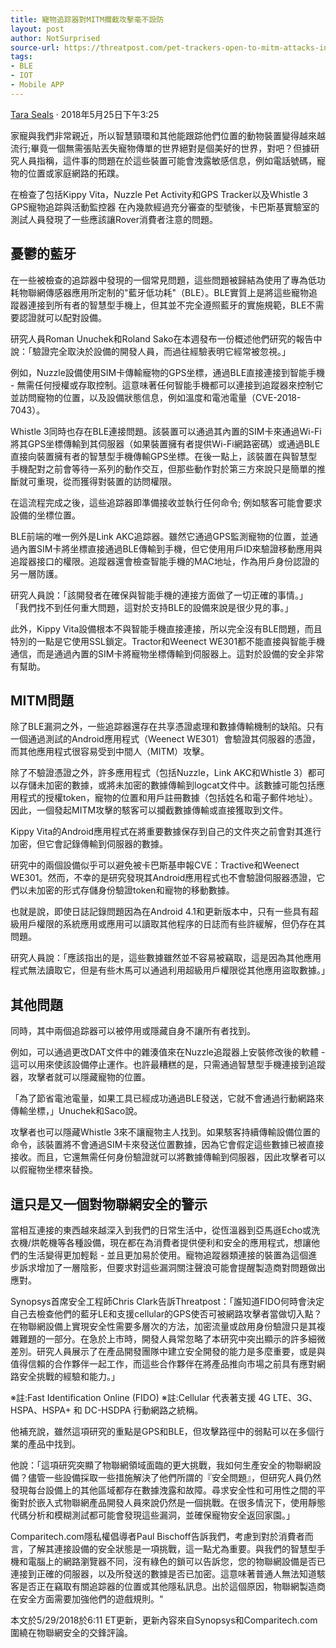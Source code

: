 ```yaml
---
title: 寵物追踪器對MITM攔截攻擊毫不設防
layout: post
author: NotSurprised
source-url: https://threatpost.com/pet-trackers-open-to-mitm-attacks-interception/132291/
tags:
- BLE
- IOT
- Mobile APP
---
```


[Tara Seals](https://threatpost.com/author/sealstara/) ‧ 2018年5月25日下午3:25

家寵與我們非常親近，所以智慧頸環和其他能跟踪他們位置的動物裝置變得越來越流行;畢竟一個無需張貼丟失寵物傳單的世界絕對是個美好的世界，對吧？但據研究人員指稱，這件事的問題在於這些裝置可能會洩露敏感信息，例如電話號碼，寵物的位置或家庭網路的拓蹼。

在檢查了包括Kippy Vita，Nuzzle Pet Activity和GPS Tracker以及Whistle 3 GPS寵物追踪與活動監控器 在內幾款經過充分審查的型號後，卡巴斯基實驗室的測試人員發現了一些應該讓Rover消費者注意的問題。

## **憂鬱的藍牙**

在一些被檢查的追踪器中發現的一個常見問題，這些問題被歸結為使用了專為低功耗物聯網傳感器應用所定制的"藍牙低功耗"（BLE）。BLE實質上是將這些寵物追蹤器連接到所有者的智慧型手機上，但其並不完全遵照藍牙的實施規範，BLE不需要認證就可以配對設備。

研究人員Roman Unuchek和Roland Sako在本週發布一份概述他們研究的報告中說：「驗證完全取決於設備的開發人員，而過往經驗表明它經常被忽視。」

例如，Nuzzle設備使用SIM卡傳輸寵物的GPS坐標，通過BLE直接連接到智能手機 - 無需任何授權或存取控制。這意味著任何智能手機都可以連接到追蹤器來控制它並訪問寵物的位置，以及設備狀態信息，例如溫度和電池電量（CVE-2018-7043）。

Whistle 3同時也存在BLE連接問題。該裝置可以通過其內置的SIM卡來通過Wi-Fi將其GPS坐標傳輸到其伺服器（如果裝置擁有者提供Wi-Fi網路密碼）或通過BLE直接向裝置擁有者的智慧型手機傳輸GPS坐標。在後一點上，該裝置在與智慧型手機配對之前會等待一系列的動作交互，但那些動作對於第三方來說只是簡單的推斷就可重現，從而獲得對裝置的訪問權限。
 
在這流程完成之後，這些追踪器即準備接收並執行任何命令; 例如駭客可能會要求設備的坐標位置。

BLE前端的唯一例外是Link AKC追踪器。雖然它通過GPS監測寵物的位置，並通過內置SIM卡將坐標直接通過BLE傳輸到手機，但它使用用戶ID來驗證移動應用與追蹤器接口的權限。追蹤器還會檢查智能手機的MAC地址，作為用戶身份認證的另一層防護。

研究人員說：「該開發者在確保與智能手機的連接方面做了一切正確的事情。」 「我們找不到任何重大問題，這對於支持BLE的設備來說是很少見的事。」

此外，Kippy Vita設備根本不與智能手機直接連接，所以完全沒有BLE問題，而且特別的一點是它使用SSL鎖定。Tractor和Weenect WE301都不能直接與智能手機通信，而是通過內置的SIM卡將寵物坐標傳輸到伺服器上。這對於設備的安全非常有幫助。

## **MITM問題**

除了BLE漏洞之外，一些追踪器還存在共享憑證處理和數據傳輸機制的缺陷。只有一個通過測試的Android應用程式（Weenect WE301）會驗證其伺服器的憑證，而其他應用程式很容易受到中間人（MITM）攻擊。

除了不驗證憑證之外，許多應用程式（包括Nuzzle，Link AKC和Whistle 3）都可以存儲未加密的數據，或將未加密的數據傳輸到logcat文件中。該數據可能包括應用程式的授權token，寵物的位置和用戶註冊數據（包括姓名和電子郵件地址）。因此，一個發起MITM攻擊的駭客可以攔截數據傳輸或直接獲取到文件。

Kippy Vita的Android應用程式在將重要數據保存到自己的文件夾之前會對其進行加密，但它會記錄傳輸到伺服器的數據。

研究中的兩個設備似乎可以避免被卡巴斯基申報CVE：Tractive和Weenect WE301。然而，不幸的是研究發現其Android應用程式也不會驗證伺服器憑證，它們以未加密的形式存儲身份驗證token和寵物的移動數據。

也就是說，即使日誌記錄問題因為在Android 4.1和更新版本中，只有一些具有超級用戶權限的系統應用或應用可以讀取其他程序的日誌而有些許緩解，但仍存在其問題。

研究人員說：「應該指出的是，這些數據雖然並不容易被竊取，這是因為其他應用程式無法讀取它，但是有些木馬可以通過利用超級用戶權限從其他應用盜取數據。」

## **其他問題**

同時，其中兩個追踪器可以被停用或隱藏自身不讓所有者找到。

例如，可以通過更改DAT文件中的雜湊值來在Nuzzle追蹤器上安裝修改後的軟體 - 這可以用來使該設備停止運作。也許最糟糕的是，只需通過智慧型手機連接到追蹤器，攻擊者就可以隱藏寵物的位置。

「為了節省電池電量，如果工具已經成功通過BLE發送，它就不會通過行動網路來傳輸坐標，」Unuchek和Saco說。

攻擊者也可以隱藏Whistle 3來不讓寵物主人找到。如果駭客持續傳輸設備位置的命令，該裝置將不會通過SIM卡來發送位置數據，因為它會假定這些數據已被直接接收。而且，它還無需任何身份驗證就可以將數據傳輸到伺服器，因此攻擊者可以以假寵物坐標來替換。

## **這只是又一個對物聯網安全的警示**

當相互連接的東西越來越深入到我們的日常生活中，從恆溫器到亞馬遜Echo或洗衣機/烘乾機等各種設備，現在都在為消費者提供便利和安全的應用程式，想讓他們的生活變得更加輕鬆 - 並且更加易於使用。寵物追蹤器類連接的裝置為這個進步訴求增加了一層陰影，但要求對這些漏洞關注聲浪可能會提醒製造商對問題做出應對。

Synopsys首席安全工程師Chris Clark告訴Threatpost：「誰知道FIDO何時會決定自己去檢查他們的藍牙LE和支援cellular的GPS使否可被網路攻擊者當做切入點？在物聯網設備上實現安全性需要多層次的方法，加密流量或啟用身份驗證只是其複雜難題的一部分。在急於上市時，開發人員常忽略了本研究中突出顯示的許多細微差別。研究人員展示了在產品開發團隊中建立安全開發的能力是多麼重要，或是與值得信賴的合作夥伴一起工作，而這些合作夥伴在將產品推向市場之前具有應對網路安全挑戰的經驗和能力。」

※註:Fast Identification Online (FIDO) 
※註:Cellular 代表著支援 4G LTE、3G、 HSPA、HSPA+ 和 DC-HSDPA 行動網路之統稱。

他補充說，雖然這項研究的重點是GPS和BLE，但攻擊路徑中的弱點可以在多個行業的產品中找到。

他說：「這項研究突顯了物聯網領域面臨的更大挑戰，我如何生產安全的物聯網設備？儘管一些設備採取一些措施解決了他們所謂的『安全問題』，但研究人員仍然發現每台設備上的其他區域都存在數據洩露和故障。尋求安全性和可用性之間的平衡對於嵌入式物聯網產品開發人員來說仍然是一個挑戰。在很多情況下，使用靜態代碼分析和模糊測試都可能會發現這些漏洞，並確保寵物安全返回家園。」

Comparitech.com隱私權倡導者Paul Bischoff告訴我們，考慮到對於消費者而言，了解其連接設備的安全狀態是一項挑戰，這一點尤為重要。與我們的智慧型手機和電腦上的網路瀏覽器不同，沒有綠色的鎖可以告訴您，您的物聯網設備是否已連接到正確的伺服器，以及所發送的數據是否已加密。這意味著普通人無法知道駭客是否正在竊取有關追踪器的位置或其他隱私訊息。出於這個原因，物聯網製造商在安全方面需要加強他們的遊戲規則。“

本文於5/29/2018於6:11 ET更新，更新內容來自Synopsys和Comparitech.com 圍繞在物聯網安全的交鋒評論。
